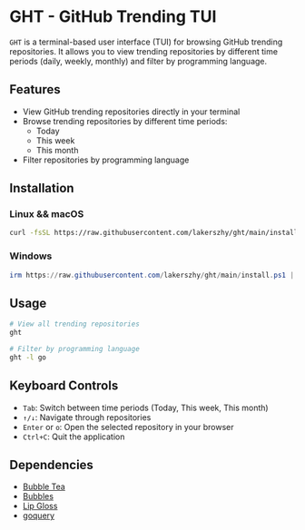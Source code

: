 # GHT - GitHub Trending TUI

`GHT` is a terminal-based user interface (TUI) for browsing GitHub trending repositories. It allows you to view trending repositories by different time periods (daily, weekly, monthly) and filter by programming language.

## Features

- View GitHub trending repositories directly in your terminal
- Browse trending repositories by different time periods:
  - Today
  - This week
  - This month
- Filter repositories by programming language

## Installation

### Linux && macOS

```sh
curl -fsSL https://raw.githubusercontent.com/lakerszhy/ght/main/install.sh | sh
```

### Windows

```powershell
irm https://raw.githubusercontent.com/lakerszhy/ght/main/install.ps1 | iex
```

## Usage

```bash
# View all trending repositories
ght
```

```bash
# Filter by programming language
ght -l go
```

## Keyboard Controls

- `Tab`: Switch between time periods (Today, This week, This month)
- `↑/↓`: Navigate through repositories
- `Enter` or `o`: Open the selected repository in your browser
- `Ctrl+C`: Quit the application

## Dependencies

- [Bubble Tea](https://github.com/charmbracelet/bubbletea)
- [Bubbles](https://github.com/charmbracelet/bubbles)
- [Lip Gloss](https://github.com/charmbracelet/lipgloss)
- [goquery](https://github.com/PuerkitoBio/goquery)